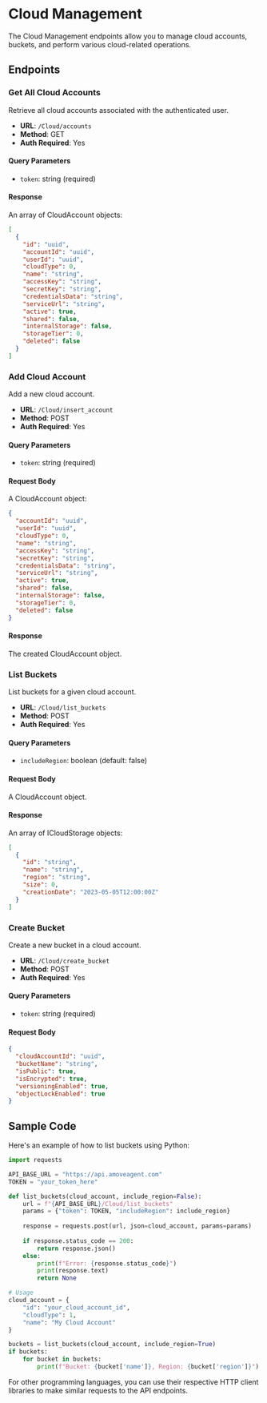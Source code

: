 # Cloud Management

The Cloud Management endpoints allow you to manage cloud accounts, buckets, and perform various cloud-related operations.

## Endpoints

### Get All Cloud Accounts

Retrieve all cloud accounts associated with the authenticated user.

- **URL**: `/Cloud/accounts`
- **Method**: GET
- **Auth Required**: Yes

#### Query Parameters

- `token`: string (required)

#### Response

An array of CloudAccount objects:

```json
[
  {
    "id": "uuid",
    "accountId": "uuid",
    "userId": "uuid",
    "cloudType": 0,
    "name": "string",
    "accessKey": "string",
    "secretKey": "string",
    "credentialsData": "string",
    "serviceUrl": "string",
    "active": true,
    "shared": false,
    "internalStorage": false,
    "storageTier": 0,
    "deleted": false
  }
]
```

### Add Cloud Account

Add a new cloud account.

- **URL**: `/Cloud/insert_account`
- **Method**: POST
- **Auth Required**: Yes

#### Query Parameters

- `token`: string (required)

#### Request Body

A CloudAccount object:

```json
{
  "accountId": "uuid",
  "userId": "uuid",
  "cloudType": 0,
  "name": "string",
  "accessKey": "string",
  "secretKey": "string",
  "credentialsData": "string",
  "serviceUrl": "string",
  "active": true,
  "shared": false,
  "internalStorage": false,
  "storageTier": 0,
  "deleted": false
}
```

#### Response

The created CloudAccount object.

### List Buckets

List buckets for a given cloud account.

- **URL**: `/Cloud/list_buckets`
- **Method**: POST
- **Auth Required**: Yes

#### Query Parameters

- `includeRegion`: boolean (default: false)

#### Request Body

A CloudAccount object.

#### Response

An array of ICloudStorage objects:

```json
[
  {
    "id": "string",
    "name": "string",
    "region": "string",
    "size": 0,
    "creationDate": "2023-05-05T12:00:00Z"
  }
]
```

### Create Bucket

Create a new bucket in a cloud account.

- **URL**: `/Cloud/create_bucket`
- **Method**: POST
- **Auth Required**: Yes

#### Query Parameters

- `token`: string (required)

#### Request Body

```json
{
  "cloudAccountId": "uuid",
  "bucketName": "string",
  "isPublic": true,
  "isEncrypted": true,
  "versioningEnabled": true,
  "objectLockEnabled": true
}
```

## Sample Code

Here's an example of how to list buckets using Python:

```python
import requests

API_BASE_URL = "https://api.amoveagent.com"
TOKEN = "your_token_here"

def list_buckets(cloud_account, include_region=False):
    url = f"{API_BASE_URL}/Cloud/list_buckets"
    params = {"token": TOKEN, "includeRegion": include_region}
    
    response = requests.post(url, json=cloud_account, params=params)
    
    if response.status_code == 200:
        return response.json()
    else:
        print(f"Error: {response.status_code}")
        print(response.text)
        return None

# Usage
cloud_account = {
    "id": "your_cloud_account_id",
    "cloudType": 1,
    "name": "My Cloud Account"
}

buckets = list_buckets(cloud_account, include_region=True)
if buckets:
    for bucket in buckets:
        print(f"Bucket: {bucket['name']}, Region: {bucket['region']}")
```

For other programming languages, you can use their respective HTTP client libraries to make similar requests to the API endpoints.

